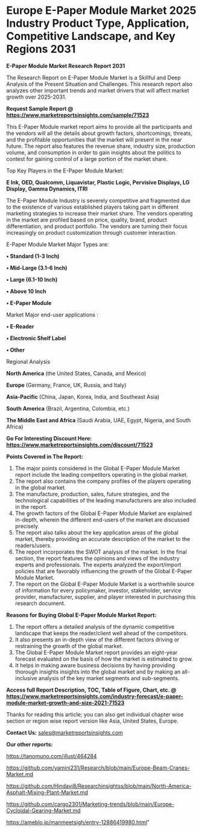 # Europe E-Paper Module Market 2025 Industry Product Type, Application, Competitive Landscape, and Key Regions 2031

<strong>E-Paper Module Market Research Report 2031</strong>

The Research Report on E-Paper Module Market is a Skillful and Deep Analysis of the Present Situation and Challenges. This research report also analyzes other important trends and market drivers that will affect market growth over 2025-2031.

<strong>Request Sample Report @ <a href=https://www.marketreportsinsights.com/sample/71523>https://www.marketreportsinsights.com/sample/71523</a></strong>

This E-Paper Module market report aims to provide all the participants and the vendors will all the details about growth factors, shortcomings, threats, and the profitable opportunities that the market will present in the near future. The report also features the revenue share, industry size, production volume, and consumption in order to gain insights about the politics to contest for gaining control of a large portion of the market share.

Top Key Players in the E-Paper Module Market:

<strong>E Ink, OED, Qualcomm, Liquavistar, Plastic Logic, Pervisive Displays, LG Display, Gamma Dynamics, ITRI</strong>

The E-Paper Module Industry is severely competitive and fragmented due to the existence of various established players taking part in different marketing strategies to increase their market share. The vendors operating in the market are profiled based on price, quality, brand, product differentiation, and product portfolio. The vendors are turning their focus increasingly on product customization through customer interaction.

E-Paper Module Market Major Types are:

<strong>• Standard (1-3 Inch)

• Mid-Large (3.1-6 Inch)

• Large (6.1-10 Inch)

• Above 10 Inch

• E-Paper Module</strong>

Market Major end-user applications :

<strong>• E-Reader

• Electronic Shelf Label

• Other</strong>

Regional Analysis

</u><strong><b>North America</b></strong> (the United States, Canada, and Mexico)

<strong><b>Europe </b></strong>(Germany, France, UK, Russia, and Italy)

<strong><b>Asia-Pacific</b></strong> (China, Japan, Korea, India, and Southeast Asia)

<strong><b>South America</b></strong> (Brazil, Argentina, Colombia, etc.)

<strong><b>The Middle East and Africa</b></strong> (Saudi Arabia, UAE, Egypt, Nigeria, and South Africa)

<strong>Go For Interesting Discount Here: <a href=https://www.marketreportsinsights.com/discount/71523>https://www.marketreportsinsights.com/discount/71523</a></strong>

<strong>Points Covered in The Report:</strong>
<ol>
  <li>The major points considered in the Global E-Paper Module Market report include the leading competitors operating in the global market.</li>
  <li>The report also contains the company profiles of the players operating in the global market.</li>
  <li>The manufacture, production, sales, future strategies, and the technological capabilities of the leading manufacturers are also included in the report.</li>
  <li>The growth factors of the Global E-Paper Module Market are explained in-depth, wherein the different end-users of the market are discussed precisely.</li>
  <li>The report also talks about the key application areas of the global market, thereby providing an accurate description of the market to the readers/users.</li>
  <li>The report incorporates the SWOT analysis of the market. In the final section, the report features the opinions and views of the industry experts and professionals. The experts analyzed the export/import policies that are favorably influencing the growth of the Global E-Paper Module Market.</li>
  <li>The report on the Global E-Paper Module Market is a worthwhile source of information for every policymaker, investor, stakeholder, service provider, manufacturer, supplier, and player interested in purchasing this research document.</li>
</ol>
<strong>Reasons for Buying Global E-Paper Module Market Report:</strong>

<ol>
  <li>The report offers a detailed analysis of the dynamic competitive landscape that keeps the reader/client well ahead of the competitors.</li>
  <li>It also presents an in-depth view of the different factors driving or restraining the growth of the global market.</li>
  <li>The Global E-Paper Module Market report provides an eight-year forecast evaluated on the basis of how the market is estimated to grow.</li>
  <li>It helps in making aware business decisions by having providing thorough insights insights into the global market and by making an all-inclusive analysis of the key market segments and sub-segments.</li>
</ol>
<strong>Access full Report Description, TOC, Table of Figure, Chart, etc. @ <a href=https://www.marketreportsinsights.com/industry-forecast/e-paper-module-market-growth-and-size-2021-71523>https://www.marketreportsinsights.com/industry-forecast/e-paper-module-market-growth-and-size-2021-71523</a></strong>


Thanks for reading this article; you can also get individual chapter wise section or region wise report version like Asia, United States, Europe.

<strong>Contact Us:</strong>
sales@marketreportsinsights.com

<strong>Our other reports:</strong>

<a href=https://tanomuno.com/illust/464284>https://tanomuno.com/illust/464284</a>

<a href=https://github.com/yamini231/Research/blob/main/Europe-Beam-Cranes-Market.md>https://github.com/yamini231/Research/blob/main/Europe-Beam-Cranes-Market.md</a>

<a href=https://github.com/Hindavi8/Researchinsightss/blob/main/North-America-Asphalt-Mixing-Plant-Market.md>https://github.com/Hindavi8/Researchinsightss/blob/main/North-America-Asphalt-Mixing-Plant-Market.md</a>

<a href=https://github.com/cargo2301/Marketing-trends/blob/main/Europe-Cycloidal-Gearing-Market.md>https://github.com/cargo2301/Marketing-trends/blob/main/Europe-Cycloidal-Gearing-Market.md</a>

<a href=https://ameblo.jp/manmeetsigh/entry-12886419980.html>https://ameblo.jp/manmeetsigh/entry-12886419980.html</a>"
